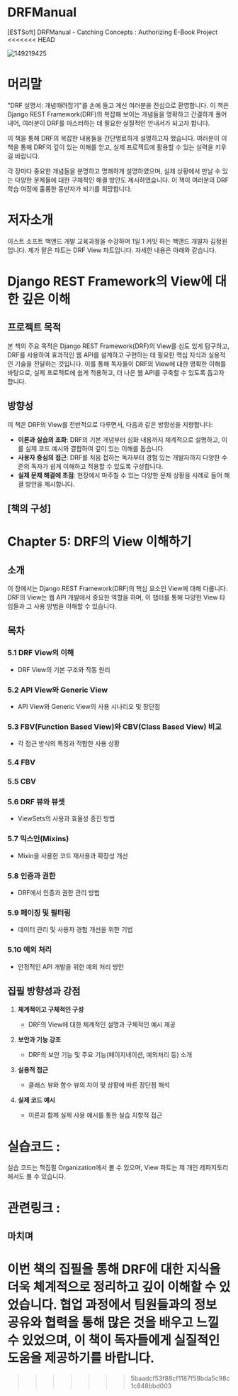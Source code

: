 # DRFManual
[ESTSoft] DRFManual - Catching Concepts : Authorizing E-Book Project
<<<<<<< HEAD



![149219425](https://github.com/maxkim77/DRFManual/assets/141907655/409cdc8e-c6e1-42cf-bf2b-31f0af94810a)

# 머리말

"DRF 설명서: 개념때려잡기"를 손에 들고 계신 여러분을 진심으로 환영합니다. 이 책은 Django REST Framework(DRF)의 복잡해 보이는 개념들을 명확하고 간결하게 풀어내어, 여러분이 DRF를 마스터하는 데 필요한 실질적인 안내서가 되고자 합니다.

이 책을 통해 DRF의 복잡한 내용들을 간단명료하게 설명하고자 했습니다. 여러분이 이 책을 통해 DRF의 깊이 있는 이해를 얻고, 실제 프로젝트에 활용할 수 있는 실력을 키우길 바랍니다.

각 장마다 중요한 개념들을 분명하고 명쾌하게 설명하였으며, 실제 상황에서 만날 수 있는 다양한 문제들에 대한 구체적인 해결 방안도 제시하였습니다. 이 책이 여러분의 DRF 학습 여정에 훌륭한 동반자가 되기를 희망합니다.

# 저자소개
이스트 소프트 백앤드 개발 교육과정을 수강하며 1일 1 커밋 하는 백앤드 개발자 김정원입니다.
제가 맡은 파트는 DRF View 파트입니다.
자세한 내용은 아래와 같습니다.

# Django REST Framework의 View에 대한 깊은 이해

## 프로젝트 목적
본 책의 주요 목적은 Django REST Framework(DRF)의 View를 심도 있게 탐구하고, DRF를 사용하여 효과적인 웹 API를 설계하고 구현하는 데 필요한 핵심 지식과 실용적인 기술을 전달하는 것입니다. 이를 통해 독자들이 DRF의 View에 대한 명확한 이해를 바탕으로, 실제 프로젝트에 쉽게 적용하고, 더 나은 웹 API를 구축할 수 있도록 돕고자 합니다.

## 방향성
이 책은 DRF의 View를 전반적으로 다루면서, 다음과 같은 방향성을 지향합니다:
- **이론과 실습의 조화**: DRF의 기본 개념부터 심화 내용까지 체계적으로 설명하고, 이를 실제 코드 예시와 결합하여 깊이 있는 이해를 돕습니다.
- **사용자 중심의 접근**: DRF를 처음 접하는 독자부터 경험 있는 개발자까지 다양한 수준의 독자가 쉽게 이해하고 적용할 수 있도록 구성합니다.
- **실제 문제 해결에 초점**: 현장에서 마주칠 수 있는 다양한 문제 상황을 사례로 들어 해결 방안을 제시합니다.

## [책의 구성]

# Chapter 5: DRF의 View 이해하기

## 소개
이 장에서는 Django REST Framework(DRF)의 핵심 요소인 View에 대해 다룹니다. DRF의 View는 웹 API 개발에서 중요한 역할을 하며, 이 챕터를 통해 다양한 View 타입들과 그 사용 방법을 이해할 수 있습니다.

## 목차

### 5.1 DRF View의 이해
- DRF View의 기본 구조와 작동 원리

### 5.2 API View와 Generic View
- API View와 Generic View의 사용 시나리오 및 장단점

### 5.3 FBV(Function Based View)와 CBV(Class Based View) 비교
- 각 접근 방식의 특징과 적합한 사용 상황

### 5.4 FBV

### 5.5 CBV

### 5.6 DRF 뷰와 뷰셋
- ViewSets의 사용과 효율성 증진 방법

### 5.7 믹스인(Mixins)
- Mixin을 사용한 코드 재사용과 확장성 개선

### 5.8 인증과 권한
- DRF에서 인증과 권한 관리 방법

### 5.9 페이징 및 필터링
- 데이터 관리 및 사용자 경험 개선을 위한 기법

### 5.10 예외 처리
- 안정적인 API 개발을 위한 예외 처리 방안

## 집필 방향성과 강점

1. **체계적이고 구체적인 구성**
   - DRF의 View에 대한 체계적인 설명과 구체적인 예시 제공

2. **보안과 기능 강조**
   - DRF의 보안 기능 및 주요 기능(페이지네이션, 예외처리 등) 소개

3. **실용적 접근**
   - 클래스 뷰와 함수 뷰의 차이 및 상황에 따른 장단점 해석

4. **실제 코드 예시**
   - 이론과 함께 실제 사용 예시를 통한 실습 지향적 접근

# 실습코드 : 
실습 코드는 책집필 Organization에서 볼 수 있으며, View 파트는 제 개인 레파지토리에서도 볼 수 있습니다.

# 관련링크 :

## 마치며
이번 책의 집필을 통해 DRF에 대한 지식을 더욱 체계적으로 정리하고 깊이 이해할 수 있었습니다. 협업 과정에서 팀원들과의 정보 공유와 협력을 통해 많은 것을 배우고 느낄 수 있었으며, 이 책이 독자들에게 실질적인 도움을 제공하기를 바랍니다.
=======
>>>>>>> 5baadcf53f88cf1187f58bda5c98c1c848bbd003
